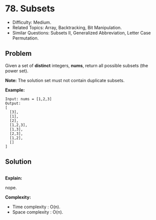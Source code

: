 # 78. Subsets

- Difficulty: Medium.
- Related Topics: Array, Backtracking, Bit Manipulation.
- Similar Questions: Subsets II, Generalized Abbreviation, Letter Case Permutation.

## Problem

Given a set of **distinct** integers, **nums**, return all possible subsets (the power set).

**Note:** The solution set must not contain duplicate subsets.

**Example:**

```
Input: nums = [1,2,3]
Output:
[
  [3],
  [1],
  [2],
  [1,2,3],
  [1,3],
  [2,3],
  [1,2],
  []
]
```

## Solution

```javascript

```

**Explain:**

nope.

**Complexity:**

* Time complexity : O(n).
* Space complexity : O(n).
